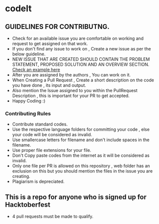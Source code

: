 # codeIt

## GUIDELINES FOR CONTRIBUTNG.

- Check for an available issue you are comfortable on working and request to get assigned on that work.
- If you don't find any issue to work on , Create a new issue as per the below guideline.
- NEW ISSUE THAT ARE CREATED SHOULD CONTAIN THE PROBLEM STATEMENT, PROPOSED SOLUTION AND AN OVERVIEW SECTION. [Check an example here](https://github.com/tenzopy/codeIt/issues/139)
- After you are assigned by the authors , You can work on it.
- When Creating a Pull Request , Create a short description on the code you have done , its input and output.
- Also mention the Issue assigned to you within the PullRequest Description ,  this is important for your PR to get accepted.
- Happy Coding :)


### Contributing Rules

- Contribute standard codes.
- Use the respective language folders for committing your code ,  else your code will be considered as invalid.
- Use smallercase letters for filename and don't include spaces in the filename.
- Use proper file extensions for your file.
- Don't Copy paste codes from the internet as it will be considered as invalid.
- Only one file per PR is allowed on this repository , web folder has an exclusion on this but you should mention the files in the issue you are creating.
- Plagiarism is depreciated.

## This is a repo for anyone who is signed up for Hacktoberfest

- 4 pull requests must be made to qualify.
